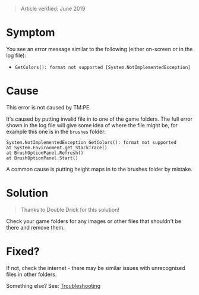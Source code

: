 > Article verified: June 2019

# Symptom

You see an error message similar to the following (either on-screen or in the log file):

* `GetColors(): format not supported [System.NotImplementedException]`

# Cause

This error is not caused by TM:PE.

It's caused by putting invalid file in to one of the game folders. The full error shown in the log file will give some idea of where the file might be, for example this one is in the `brushes` folder:

```
System.NotImplementedException GetColors(): format not supported
at System.Environment.get_StackTrace()
at BrushOptionPanel.Refresh()
at BrushOptionPanel.Start()
```

A common cause is putting height maps in to the brushes folder by mistake.

# Solution

> Thanks to Double Drick for this solution!

Check your game folders for any images or other files that shouldn't be there and remove them.

# Fixed?

If not, check the internet - there may be similar issues with unrecognised files in other folders.

Something else? See: [Troubleshooting](Troubleshooting)
